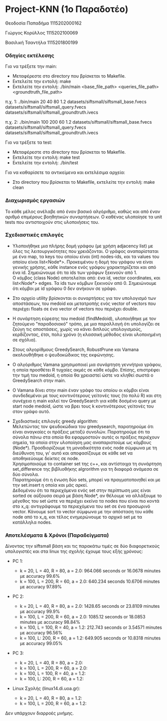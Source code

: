 # Project-KNN (1o Παραδοτέο)

Θεοδοσία Παπαδήμα 1115202000162

Γιώργος Κορύλλος 1115202100069

Βασιλική Τσαντήλα 1115201800199

### Οδηγίες εκτέλεσης
Για να τρέξετε την main:
* Μεταφέρεστε στο directory που βρίσκεται το Makefile.
* Εκτελείτε την εντολή: make
* Εκτελείτε την εντολή: ./bin/main <k> <L> <R> <a> <base_file_path> <queries_file_path> <groundtruth_file_path>

π.χ. 1: ./bin/main 20 40 80 1.2 datasets/siftsmall/siftsmall_base.fvecs datasets/siftsmall/siftsmall_query.fvecs datasets/siftsmall/siftsmall_groundtruth.ivecs

π.χ. 2: ./bin/main 100 200 60 1.2 datasets/siftsmall/siftsmall_base.fvecs datasets/siftsmall/siftsmall_query.fvecs datasets/siftsmall/siftsmall_groundtruth.ivecs

Για να τρέξετε τα test:
* Μεταφέρεστε στο directory που βρίσκεται το Makefile.
* Εκτελείτε την εντολή: make test
* Εκτελείτε την εντολή: ./bin/test

Για να καθαρίσετε τα αντικείμενα και εκτελέσιμα αρχεία:
* Στο directory που βρίσκεται το Makefile, εκτελείτε την εντολή: make clean

### Διαχωρισμός εργασιών

Το κάθε μέλος ανέλαβε από έναν βασικό αλγόριθμο, καθώς και από έναν αριθμό επιμέρους βοηθητικών συναρτήσεων. Ο καθένας υλοποίησε τα unit tests που αντιστοιχούν στις υλοποιήσεις του.

### Σχεδιαστικές επιλογές

- Υλοποιήθηκε μια πλήρης δομή γράφου (με χρήση adjacency list) με όλες τις λειτουργικότητες που χρειάζονται. Ο γράφος αναπαρίσταται με ένα map, τα keys του οποίου είναι (int) nodes-ids, και τα values του οποίου είναι list<Node*\>. Προκειμένου η δομή του γράφου να είναι γενικής χρήσης, κάθε instance ενός γράφου χαρακτηρίζεται και από ένα id. Σημειώνουμε ότι τα ids των γράφων ξεκινούν από 1.     
Ο κόμβος (class Node) αποτελείται από: ένα id, vector<double> coordinates, και list<Node*> edges. Τα ids των κόμβων ξεκινούν από 0. Σημειώνουμε ότι κόμβοι με id γράφου 0 δεν ανήκουν σε γράφο.

- Στο αρχείο utility βρίσκονται οι συναρτήσεις για τον υπολογισμό των αποστάσεων, του medoid και μετατροπής ενός vector of vectors που περιέχει floats σε ένα vector of vectors που περιέχει double.

- Η συνάρτηση εύρεσης του medoid (findMedoid), υλοποιήθηκε με τον ζητούμενο "παραδοσιακό" τρόπο, με μια παραλλαγή ότι υπολογίζει σε ζεύγη τις αποστάσεις, χωρίς να κάνει διπλούς υπολογισμούς, κερδίζοντας, έτσι, πολύ χρόνο (η κλασσική μέθοδος είναι υλοποιημένη σε σχόλια).

- Στους αλγορίθμους GreedySearch, RobustPrune και Vamana ακολουθήθηκε ο ψευδοκώδικας της εκφώνησης.

- Ο αλγόριθμος Vamana χρησιμοποιεί μια συνάρτηση γεννήτρια γράφου, η οποία προσθέτει R τυχαίες ακμές σε κάθε κόμβο. Επίσης, επιστρέφει την τιμή του medoid, η οποία θα χρειαστεί ώστε να κληθεί σωστά ο GreedySearch στην main.

- O Vamana δίνει στην main έναν γράφο του οποίου οι κόμβοι είναι συνδεδεμένοι με τους κοντινότερους γείτονές τους (το πολύ R) και στη συνέχεια η main καλεί τον GreedySearch για κάθε δοσμένο query με start node medoid, ώστε να βρει τους k κοντινότερους γείτονές του στον γράφο αυτό.
  
- Σχεδιαστικές επιλογές greedy algorithm:  
Μελετώντας τον ψευδοκώδικα του greedysearch, παρατηρούμε ότι είναι αναγκαίες οι πράξεις μεταξύ συνολών. 
Παρατηρούμε ότι τα σύνολα πάνω στα οποία θα εφαρμοστούν αυτές οι πράξεις περιέχουν σημεία, τα οποία στην υλοποίηση μας αναπαριστούμε ως κόμβους (Node*). Προσδιορίζουμε τη μοναδικότητα ενός node σύμφωνα με τη διεύθυνση του, γι' αυτό και αποφασίζουμε σε κάθε set να αποθηκεύουμε δείκτες σε node.    
Χρησιμοποιούμε το container set της c++, και αντίστοιχα τη συνάρτηση set_difference της βιβλιοθήκης algrorithm για τη διαφορά ανάμεσα σε δύο σύνολα.    
Παρατηρούμε ότι η ένωση δύο sets, μπορεί να πραγματοποιηθεί και με την set.insert η οποία και μάς αρκεί.     
Δεδομένου ότι τα περιεχόμενα ενός set στην περίπτωση μας είναι sorted σε αύξουσα σειρά με βάση Node*, αν θέλουμε να αλλάξουμε το μέγεθος του set ώστε να περιέχει εκείνα τα nodes που είναι πιο κοντά στο x_q: αντιγράφουμε τα περιεχόμενα του set σε ένα προσωρινό vector. Κάνουμε sort το vector σύμφωνα με την απόσταση του κάθε node από το x_q, και τέλος ενημερώνουμε το αρχικό set με τα κατάλληλα nodes.   

### Αποτελέσματα & Χρόνοι (Παραδείγματα)

Δίνοντας την siftsmall βάση και τις παρακάτω τιμές σε δύο διαφορετικούς υπολογιστές και στα linux της σχολής έχουμε τους εξής χρόνους:

* PC 1:
  * k = 20, L = 40, R = 80, a = 2.0: 964.066 seconds or 16.0678 minutes με accuracy 99.6%
  * k = 100, L = 200, R = 60, a = 2.0: 640.234 seconds  10.6706 minutes με accuracy 97.89%

* PC 2:
  * k = 20, L = 40, R = 80, a = 2.0: 1428.65 seconds or 23.8109 minutes με accuracy 99.9%
  * k = 100, L = 200, R = 60, a = 2.0: 1085.12 seconds or 18.0853 minutes με accuracy 98.84%
  * k = 100, L = 100, R = 40, a = 1.2:  212.743 seconds or 3.54571 minutes με accuracy 96.56%
  * k = 100, L: 200, R = 60, a = 1.2: 649.905 seconds or 10.8318 minutes με accuracy 99.05%

* PC 3:
  * k = 20, L = 40, R = 80, a = 2.0:
  * k = 100, L = 200, R = 60, a = 2.0:
  * k = 100, L = 100, R = 40, a = 1.2:
  * k = 100, L: 200, R = 60, a = 1.2:
 
* Linux Σχολής (linux14.di.uoa.gr):
  * k = 20, L = 40, R = 80, a = 1.2:
  * k = 100, L = 200, R = 60, a = 1.2:

Δεν υπάρχουν διαρροές μνήμης.
